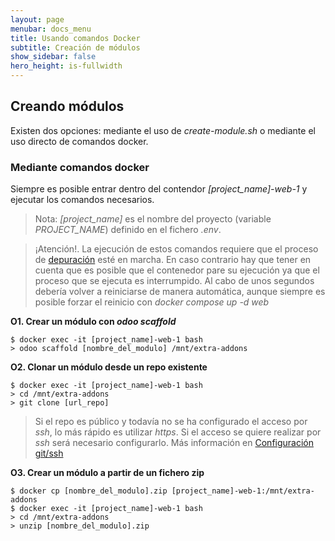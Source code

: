 ```yaml
---
layout: page
menubar: docs_menu
title: Usando comandos Docker
subtitle: Creación de módulos
show_sidebar: false
hero_height: is-fullwidth
---
```


## Creando módulos

Existen dos opciones: mediante el uso de _create-module.sh_ o mediante el uso directo de comandos docker.

### Mediante comandos docker

Siempre es posible entrar dentro del contendor _[project_name]-web-1_ y ejecutar los comandos necesarios.

> Nota: _[project_name]_ es el nombre del proyecto (variable _PROJECT_NAME_) definido en el fichero _.env_.

> ¡Atención!. La ejecución de estos comandos requiere que el proceso de [depuración](/odoodock/docs/modulos/depurar-modulos) esté en marcha. En caso contrario hay que tener en cuenta que es posible que el contenedor pare su ejecución ya que el proceso que se ejecuta es interrumpido. Al cabo de unos segundos debería volver a reiniciarse de manera automática, aunque siempre es posible forzar el reinicio con _docker compose up -d web_

**O1. Crear un módulo con _odoo scaffold_**

   ```
   $ docker exec -it [project_name]-web-1 bash
   > odoo scaffold [nombre_del_modulo] /mnt/extra-addons
   ```
**O2. Clonar un módulo desde un repo existente**

   ```
   $ docker exec -it [project_name]-web-1 bash
   > cd /mnt/extra-addons
   > git clone [url_repo]
   ```
> Si el repo es público y todavía no se ha configurado el acceso por _ssh_, lo más rápido es utilizar _https_. Si el acceso se quiere realizar por _ssh_ será necesario configurarlo. Más información en [Configuración git/ssh](/odoodock/docs/como-empezar/configuracion-git-ssh)

**O3. Crear un módulo a partir de un fichero zip**

   ```
   $ docker cp [nombre_del_modulo].zip [project_name]-web-1:/mnt/extra-addons
   $ docker exec -it [project_name]-web-1 bash
   > cd /mnt/extra-addons
   > unzip [nombre_del_modulo].zip
   ```
